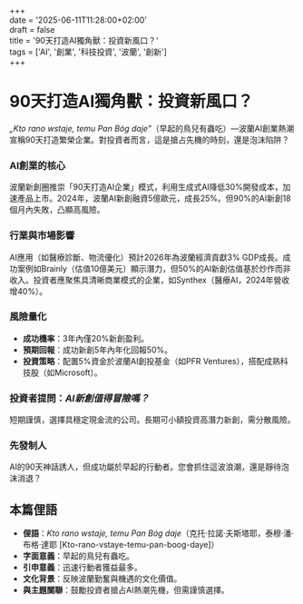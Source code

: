 +++  
date = '2025-06-11T11:28:00+02:00'  
draft = false  
title = '90天打造AI獨角獸：投資新風口？'  
tags = ['AI', '創業', '科技投資', '波蘭', '創新']  
+++

# 90天打造AI獨角獸：投資新風口？

*„Kto rano wstaje, temu Pan Bóg daje”*（早起的鳥兒有蟲吃）—波蘭AI創業熱潮宣稱90天打造繁榮企業。對投資者而言，這是搶占先機的時刻，還是泡沫陷阱？

### AI創業的核心  
波蘭新創圈推崇「90天打造AI企業」模式，利用生成式AI降低30%開發成本，加速產品上市。2024年，波蘭AI新創融資5億歐元，成長25%。但90%的AI新創18個月內失敗，凸顯高風險。

### 行業與市場影響  
AI應用（如醫療診斷、物流優化）預計2026年為波蘭經濟貢獻3% GDP成長。成功案例如Brainly（估值10億美元）顯示潛力，但50%的AI新創估值基於炒作而非收入。投資者應聚焦具清晰商業模式的企業，如Synthex（醫療AI，2024年營收增40%）。

### 風險量化  
- **成功機率**：3年內僅20%新創盈利。  
- **預期回報**：成功新創5年內年化回報50%。  
- **投資策略**：配置5%資金於波蘭AI創投基金（如PFR Ventures），搭配成熟科技股（如Microsoft）。  

### 投資者提問：*AI新創值得冒險嗎？*  
短期謹慎，選擇具穩定現金流的公司。長期可小額投資高潛力新創，需分散風險。  

### 先發制人  
AI的90天神話誘人，但成功屬於早起的行動者。您會抓住這波浪潮，還是靜待泡沫消退？

## 本篇俚語  
- **俚語**：*Kto rano wstaje, temu Pan Bóg daje*（克托·拉諾·夫斯塔耶，泰穆·潘·布格·達耶 [Kto-rano-vstaye-temu-pan-boog-daye]）  
- **字面意義**：早起的鳥兒有蟲吃。  
- **引申意義**：迅速行動者獲益最多。  
- **文化背景**：反映波蘭勤奮與機遇的文化價值。  
- **與主題關聯**：鼓勵投資者搶占AI熱潮先機，但需謹慎選擇。